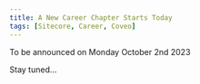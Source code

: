 ```yaml
---
title: A New Career Chapter Starts Today
tags: [Sitecore, Career, Coveo]
---
```


To be announced on Monday October 2nd 2023

<!-- more -->

Stay tuned...

